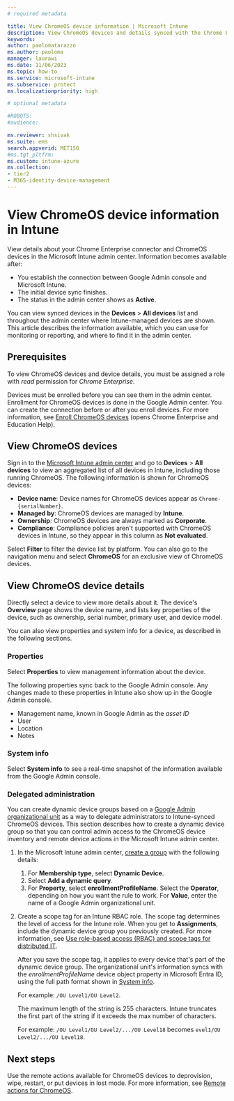 ```yaml
---
# required metadata

title: View ChromeOS device information | Microsoft Intune
description: View ChromeOS devices and details synced with the Chrome Enterprise connector in the Microsoft Intune admin center.
keywords:
author: paolomatarazzo
ms.author: paoloma
manager: laurawi
ms.date: 11/06/2023
ms.topic: how-to
ms.service: microsoft-intune
ms.subservice: protect
ms.localizationpriority: high

# optional metadata

#ROBOTS:
#audience:

ms.reviewer: shsivak
ms.suite: ems
search.appverid: MET150
#ms.tgt_pltfrm:
ms.custom: intune-azure
ms.collection:
- tier2
- M365-identity-device-management
---
```


# View ChromeOS device information in Intune

View details about your Chrome Enterprise connector and ChromeOS devices in the Microsoft Intune admin center. Information becomes available after:

* You establish the connection between Google Admin console and Microsoft Intune.
* The initial device sync finishes.
* The status in the admin center shows as **Active**.

You can view synced devices in the **Devices** > **All devices** list and throughout the admin center where Intune-managed devices are shown. This article describes the information available, which you can use for monitoring or reporting, and where to find it in the admin center.

## Prerequisites

To view ChromeOS devices and device details, you must be assigned a role with *read* permission for *Chrome Enterprise*.

Devices must be enrolled before you can see them in the admin center. Enrollment for ChromeOS devices is done in the Google Admin center. You can create the connection before or after you enroll devices. For more information, see [Enroll ChromeOS devices](https://support.google.com/chrome/a/answer/1360534) (opens Chrome Enterprise and Education Help).

## View ChromeOS devices
Sign in to the [Microsoft Intune admin center](https://go.microsoft.com/fwlink/?linkid=2109431) and go to **Devices** > **All devices** to view an aggregated list of all devices in Intune, including those running ChromeOS. The following information is shown for ChromeOS devices:

* **Device name**: Device names for ChromeOS devices appear as `Chrome- {serialNumber}`.
* **Managed by**: ChromeOS devices are managed by **Intune**.
* **Ownership**: ChromeOS devices are always marked as **Corporate**.
* **Compliance**: Compliance policies aren't supported with ChromeOS devices in Intune, so they appear in this column as **Not evaluated**.

Select **Filter** to filter the device list by platform. You can also go to the navigation menu and select **ChromeOS** for an exclusive view of ChromeOS devices.

## View ChromeOS device details
Directly select a device to view more details about it. The device's **Overview** page shows the device name, and lists key properties of the device, such as ownership, serial number, primary user, and device model.

You can also view properties and system info for a device, as described in the following sections.

### Properties
Select **Properties** to view management information about the device.

The following properties sync back to the Google Admin console. Any changes made to these properties in Intune also show up in the Google Admin console.

* Management name, known in Google Admin as the *asset ID*
* User
* Location
* Notes
### System info
Select **System info** to see a real-time snapshot of the information available from the Google Admin console.

### Delegated administration
You can create dynamic device groups based on a [Google Admin organizational unit](https://knowledge.workspace.google.com/kb/how-to-create-an-organizational-unit-000007002) as a way to delegate administrators to Intune-synced ChromeOS devices. This section describes how to create a dynamic device group so that you can control admin access to the ChromeOS device inventory and remote device actions in the Microsoft Intune admin center.

1. In the Microsoft Intune admin center, [create a group](../fundamentals/groups-add.md#add-groups-to-intune) with the following details:
   1. For **Membership type**, select **Dynamic Device**.
   2. Select **Add a dynamic query**.
   3. For **Property**, select **enrollmentProfileName**. Select the **Operator**, depending on how you want the rule to work. For **Value**, enter the name of a Google Admin organizational unit.
2. Create a scope tag for an Intune RBAC role. The scope tag determines the level of access for the Intune role. When you get to **Assignments**, include the dynamic device group you previously created. For more information, see [Use role-based access (RBAC) and scope tags for distributed IT](../fundamentals/scope-tags.md#to-create-a-scope-tag).

   After you save the scope tag, it applies to every device that's part of the dynamic device group. The organizational unit's information syncs with the *enrollmentProfileName* device object property in Microsoft Entra ID, using the full path format shown in [System info](#system-info).

   For example: `/OU Level1/OU Level2`.

   The maximum length of the string is 255 characters. Intune truncates the first part of the string if it exceeds the max number of characters.

   For example:  `/OU Level1/OU Level2/.../OU Level18` becomes `evel1/OU Level2/.../OU Level18`.


## Next steps
Use the remote actions available for ChromeOS devices to deprovision, wipe, restart, or put devices in lost mode. For more information, see [Remote actions for ChromeOS](../remote-actions/chrome-enterprise-remote-actions.md).
